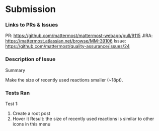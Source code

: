 # Submission
### Links to PRs & Issues

PR: https://github.com/mattermost/mattermost-webapp/pull/9115
JIRA: https://mattermost.atlassian.net/browse/MM-39106
Issue: https://github.com/mattermost/quality-assurance/issues/24

### Description of Issue

Summary

Make the size of recently used reactions smaller (~18pt).

### Tests Ran

Test 1:
1) Create a root post 
2) Hover it
Result: the size of recently used reactions is similar to other icons in this menu
